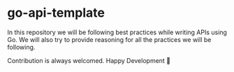 # go-api-template

In this repository we will be following best practices while writing APIs using Go. We will also try to provide reasoning for all the practices we will be following. 

Contribution is always welcomed. Happy Development 🚀
